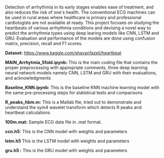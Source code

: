 

Detection of arrhythmia in its early stages enables ease of treatment, and also reduces the risk of one's health. The conventional ECG machines can be used in rural areas where healthcare is primary and professional cardiologists are not available at ready. This project focuses on studying the heartbeats of various arrhythmia conditions and devising a novel way to predict the arrhythmia types using deep learing models like CNN, LSTM and GRU. Evaluation and performance of the models are done using confusion matrix, precision, recall and F1 scores. 

**Dataset:** https://www.kaggle.com/shayanfazeli/heartbeat

**MAIN_Arrhytmia_5fold.ipynb:**
This is the main coding file that contains the proper preprocessing with appropriate comments, three deep learning neural network models namely CNN, LSTM and GRU with their evaluations, and acknowledgments 


**Baseline_KNN.ipynb:**
This is the baseline KNN machine learning model with the same pre-processing steps for statistical tests and comparisons 

**R_peaks_hbm.m:**
This is a Matlab file, tried out to demonstrate and understand the sym4 wavelet transform which detects R peaks and heartbeat calculations 

**100m.mat:**
Sample ECG data file in .mat format. 


**ccn.h5:**
This is the CNN model with weights and parameters


**lstm.h5**
This is the LSTM model with weights and parameters


**gru.h5 :**
This is the GRU model with weights and parameters

